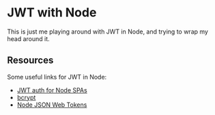 # JWT with Node
This is just me playing around with JWT in Node, and trying to wrap my head around it.

## Resources
Some useful links for JWT in Node:
- [JWT auth for Node SPAs](https://medium.com/dev-bits/a-guide-for-adding-jwt-token-based-authentication-to-your-single-page-nodejs-applications-c403f7cf04f4)
- [bcrypt](https://github.com/kelektiv/node.bcrypt.js/)
- [Node JSON Web Tokens](https://github.com/auth0/node-jsonwebtoken)

